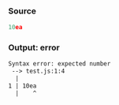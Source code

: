 ### Source
```js parse:expr
10ea
```

### Output: error
```txt
Syntax error: expected number
 --> test.js:1:4
  |
1 | 10ea
  |    ^ 
```

